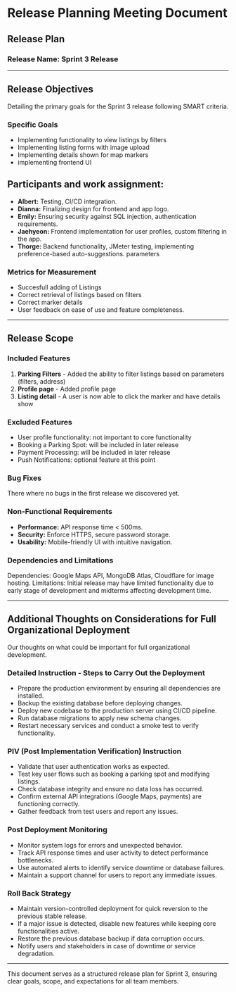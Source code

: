 # **Release Planning Meeting Document**

## **Release Plan**

### **Release Name:** Sprint 3 Release

---

## **Release Objectives**
Detailing the primary goals for the Sprint 3 release following SMART criteria.

### **Specific Goals**
- Implementing functionality to view listings by filters
- Implementing listing forms with image upload 
- Implementing details shown for map markers
- implementing frontend UI
  
## Participants and work assignment:
- **Albert:** Testing, CI/CD integration.
- **Dianna:** Finalizing design for frontend and app logo.
- **Emily:** Ensuring security against SQL injection, authentication requirements.
- **Jaehyeon:** Frontend implementation for user profiles, custom filtering in the app.
- **Thorge:** Backend functionality, JMeter testing, implementing preference-based auto-suggestions.
parameters
  
### **Metrics for Measurement**
- Succesfull adding of Listings
- Correct retrieval of listings based on filters 
- Correct marker details
- User feedback on ease of use and feature completeness.

---

## **Release Scope** 
### **Included Features**
1. **Parking Filters** - Added the ability to filter listings based on parameters (filters, address)
2. **Profile page** - Added profile page
3. **Listing detail** - A user is now able to click the marker and have details show


### **Excluded Features**
- User profile functionality: not important to core functionality
- Booking a Parking Spot: will be included in later release
- Payment Processing: will be included in later release
- Push Notifications: optional feature at this point

### **Bug Fixes**
There where no bugs in the first release we discovered yet.

### **Non-Functional Requirements**
- **Performance:** API response time < 500ms.
- **Security:** Enforce HTTPS, secure password storage.
- **Usability:** Mobile-friendly UI with intuitive navigation.

### **Dependencies and Limitations**
Dependencies: Google Maps API, MongoDB Atlas, Cloudflare for image hosting.
Limitations: Initial release may have limited functionality due to early stage of development and midterms affecting development time.

---

## **Additional Thoughts on Considerations for Full Organizational Deployment**
Our thoughts on what could be important for full organizational development.

### **Detailed Instruction - Steps to Carry Out the Deployment**
- Prepare the production environment by ensuring all dependencies are installed.
- Backup the existing database before deploying changes.
- Deploy new codebase to the production server using CI/CD pipeline.
- Run database migrations to apply new schema changes.
- Restart necessary services and conduct a smoke test to verify functionality.

### **PIV (Post Implementation Verification) Instruction**
- Validate that user authentication works as expected.
- Test key user flows such as booking a parking spot and modifying listings.
- Check database integrity and ensure no data loss has occurred.
- Confirm external API integrations (Google Maps, payments) are functioning correctly.
- Gather feedback from test users and report any issues.

### **Post Deployment Monitoring**
- Monitor system logs for errors and unexpected behavior.
- Track API response times and user activity to detect performance bottlenecks.
- Use automated alerts to identify service downtime or database failures.
- Maintain a support channel for users to report any immediate issues.

### **Roll Back Strategy**
- Maintain version-controlled deployment for quick reversion to the previous stable release.
- If a major issue is detected, disable new features while keeping core functionalities active.
- Restore the previous database backup if data corruption occurs.
- Notify users and stakeholders in case of downtime or service degradation.

---

This document serves as a structured release plan for Sprint 3, ensuring clear goals, scope, and 
expectations for all team members.



